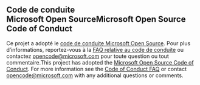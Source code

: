 ## <a name="microsoft-open-source-code-of-conduct"></a><span data-ttu-id="b8825-101">Code de conduite Microsoft Open Source</span><span class="sxs-lookup"><span data-stu-id="b8825-101">Microsoft Open Source Code of Conduct</span></span>
<span data-ttu-id="b8825-p101">Ce projet a adopté le [code de conduite Microsoft Open Source](https://opensource.microsoft.com/codeofconduct/). Pour plus d’informations, reportez-vous à la [FAQ relative au code de conduite](https://opensource.microsoft.com/codeofconduct/faq/) ou contactez [opencode@microsoft.com](mailto:opencode@microsoft.com) pour toute question ou tout commentaire.</span><span class="sxs-lookup"><span data-stu-id="b8825-p101">This project has adopted the [Microsoft Open Source Code of Conduct](https://opensource.microsoft.com/codeofconduct/). For more information see the [Code of Conduct FAQ](https://opensource.microsoft.com/codeofconduct/faq/) or contact [opencode@microsoft.com](mailto:opencode@microsoft.com) with any additional questions or comments.</span></span>
